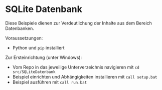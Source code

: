 # SQLite Datenbank
Diese Beispiele dienen zur Verdeutlichung der Inhalte aus dem Bereich Datenbanken.

Voraussetzungen:
- Python und `pip` installiert

Zur Ersteinrichtung (unter Windows):
- Vom Repo in das jeweilige Unterverzeichnis navigieren mit `cd src/SQLiteDatenbank`
- Beispiel einrichten und Abhängigkeiten installieren mit `call setup.bat`
- Beispiel ausführen mit `call run.bat`